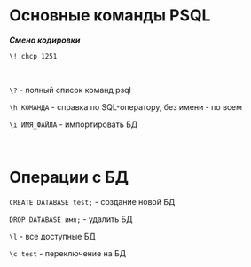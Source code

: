 # Основные команды PSQL
***Смена кодировки***
```
\! chcp 1251
```

<br>

`\?` - полный список команд psql

`\h КОМАНДА` - справка по SQL-оператору, без имени - по всем

`\i ИМЯ_ФАЙЛА` - импортировать БД

<br>

# Операции с БД

`CREATE DATABASE test;` - создание новой БД

`DROP DATABASE имя;` - удалить БД

`\l` - все доступные БД

`\c test` - переключение на БД